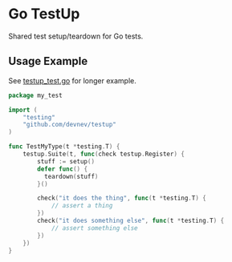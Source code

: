 # Go TestUp

Shared test setup/teardown for Go tests.

## Usage Example

See [testup\_test.go](testup\_test.go) for longer example.

```go
package my_test

import (
    "testing"
    "github.com/devnev/testup"
)

func TestMyType(t *testing.T) {
    testup.Suite(t, func(check testup.Register) {
        stuff := setup()
        defer func() {
          teardown(stuff)
        }()

        check("it does the thing", func(t *testing.T) {
            // assert a thing
        })
        check("it does something else", func(t *testing.T) {
            // assert something else
        })
    })
}
```
